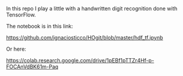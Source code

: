In this repo I play a little with a handwritten digit recognition done with TensorFlow.

The notebook is in this link:

https://github.com/ignaciosticco/HOgit/blob/master/hdf_tf.ipynb


Or here:

https://colab.research.google.com/drive/1pEBf1pTTZr4Hf-p-FOCAnVdBK61m-Paq